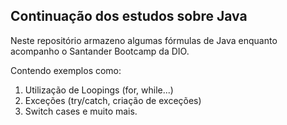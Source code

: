 ## Continuação dos estudos sobre Java

Neste repositório armazeno algumas fórmulas de Java enquanto acompanho o Santander Bootcamp da DIO.

Contendo exemplos como:

1. Utilização de Loopings (for, while...)
2. Exceções (try/catch, criação de exceções)
3. Switch cases e muito mais.


